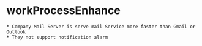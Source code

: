 # workProcessEnhance
    * Company Mail Server is serve mail Service more faster than Gmail or Outlook
    * They not support notification alarm 

    